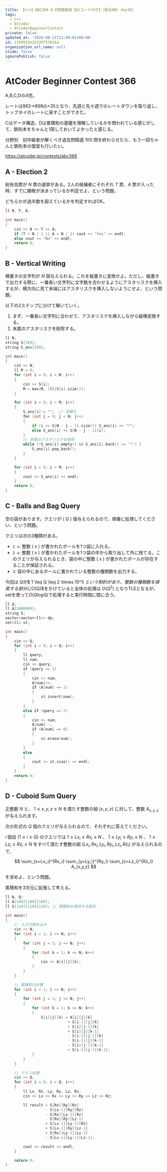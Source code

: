 ```yaml
---
title: 【c++】ABC366 A-E問題解説【ACコード付き】（毎日ABC day30）
tags:
  - C++
  - AtCoder
  - AtCoderBeginnerContest
private: false
updated_at: '2024-08-11T11:49:01+09:00'
id: 1f89925e25339753616a
organization_url_name: null
slide: false
ignorePublish: false
---
```

# AtCoder Beginner Contest 366
A,B,C,Dの4完。

レートは863→898の+35となり、先週と先々週でのレートダウンを取り返し、トップタイのレートに戻すことができた。

Cはデータ構造、Dは累積和の基礎を理解しているかを問われている感じがして、鉄則本をちゃんと1周しておいてよかったと感じる。

分野別　初中級者が解くべき過去問精選 100 問を終わらせたら、もう一回ちゃんと鉄則本の復習も行いたい。

https://atcoder.jp/contests/abc366

## A - Election 2
総有効票が $N$ 票の選挙がある。2人の候補者にそれぞれ $T$ 票、$A$ 票が入った時、すでに勝敗が決まっているか判定せよ、という問題。

どちらかが過半数を超えているかを判定すればOK。

```cpp
ll N, T, A;

int main()
{
	cin >> N >> T >> A;
	if (T > N / 2 || A > N / 2) cout << "Yes" << endl;
	else cout << "No" << endl;
	return 0;
}
```

## B - Vertical Writing
横書きの文字列が $N$ 個与えられる。これを縦書きに変換せよ。ただし、縦書きで出力する際に、一番長い文字列に文字数を合わせるようにアスタリスクを挿入するが、横方向に見て末端にはアスタリスクを挿入しないようにせよ、という問題。

以下の2ステップに分けて解いていく。

1. まず、一番長い文字列に合わせて、アスタリスクを挿入しながら縦横変換する。
2. 末尾のアスタリスクを削除する。

```cpp
ll N;
string S[109];
string S_ans[109];

int main()
{
	cin >> N;
	ll M = 0;
	for (int i = 0; i < N; i++)
	{
		cin >> S[i];
		M = max(M, (ll)S[i].size());
	}

	for (int i = 0; i < M; i++)
	{
		S_ans[i] = "";  // 初期化
		for (int j = 0; j < N; j++)
		{
			if (i >= S[N - j - 1].size()) S_ans[i] += "*";
			else S_ans[i] += S[N - j - 1][i];
		}
		// 末尾のアスタリスクを削除
		while (!S_ans[i].empty() && S_ans[i].back() == '*') {
			S_ans[i].pop_back();
		}
	}

	for (int i = 0; i < M; i++)
	{
		cout << S_ans[i] << endl;
	}
	return 0;
}
```

## C - Balls and Bag Query
空の袋があります。クエリが \( Q \) 個与えられるので、順番に処理してください、という問題。

クエリは次の3種類がある。

- `1 x`: 整数 \( x \) が書かれたボールを1つ袋に入れる。
- `2 x`: 整数 \( x \) が書かれたボールを1つ袋の中から取り出して外に捨てる。このクエリが与えられるとき、袋の中に整数 \( x \) が書かれたボールが存在することが保証される。
- `3`: 袋の中にあるボールに書かれている整数の種類数を出力する。

今回は $Q$が$ 1 \leq Q \leq 2 \times 10^5 $という制約があり、整数の種類数を探索する部分に$O(Q)$をかけていると全体の処理は $O(Q^2)$ となりTLEとなるが、setを使って$O(QlogQ)$で処理すると実行時間に間に合う。

```cpp
ll Q;
ll A[1000009];
string S;
vector<vector<ll>> dp;
set<ll> st;

int main()
{
	cin >> Q;
	for (int i = 0; i < Q; i++)
	{
		ll query;
		ll num;
		cin >> query;
		if (query == 1)
		{
			cin >> num;
			A[num]++;
			if (A[num] == 1)
			{
				st.insert(num);
			}
		}
		else if (query == 2)
		{
			cin >> num;
			A[num]--;
			if (A[num] == 0)
			{
				st.erase(num);
			}
		}
		else
		{
			cout << st.size() << endl;
		}
	}
	return 0;
}
```

## D - Cuboid Sum Query

正整数 $N$ と、 $1 \leq x, y, z \leq N$ を満たす整数の組 $(x, y, z)$ に対して、整数 $A_{x,y,z}$ が与えられます。

次の形式の $Q$ 個のクエリが与えられるので、それぞれに答えてください。

$i$ 個目 $(1 \leq i \leq Q)$ のクエリでは $1 \leq Lx_i \leq Rx_i \leq N$ 、 $1 \leq Ly_i \leq Ry_i \leq N$ 、 $1 \leq Lz_i \leq Rz_i \leq N$ をすべて満たす整数の組 $(Lx_i, Rx_i, Ly_i, Ry_i, Lz_i, Rz_i)$ が与えられるので、

$$
\sum_{x=Lx_i}^{Rx_i} \sum_{y=Ly_i}^{Ry_i} \sum_{z=Lz_i}^{Rz_i} A_{x,y,z}
$$

を求めよ、という問題。

累積和を3次元に拡張して考える。

```cpp
ll N, Q;
ll A[109][109][109];
ll S[110][110][110]; // 累積和を保持する配列

int main()
{
    // 入力の読み込み
    cin >> N;
    for (int i = 1; i <= N; i++)
    {
        for (int j = 1; j <= N; j++)
        {
            for (int k = 1; k <= N; k++)
            {
                cin >> A[i][j][k];
            }
        }
    }

    // 累積和の計算
    for (int i = 1; i <= N; i++)
    {
        for (int j = 1; j <= N; j++)
        {
            for (int k = 1; k <= N; k++)
            {
                S[i][j][k] = A[i][j][k]
                            + S[i-1][j][k]
                            + S[i][j-1][k]
                            + S[i][j][k-1]
                            - S[i-1][j-1][k]
                            - S[i-1][j][k-1]
                            - S[i][j-1][k-1]
                            + S[i-1][j-1][k-1];
            }
        }
    }

    // クエリ処理
    cin >> Q;
    for (int i = 0; i < Q; i++)
    {
        ll Lx, Rx, Ly, Ry, Lz, Rz;
        cin >> Lx >> Rx >> Ly >> Ry >> Lz >> Rz;

        ll result = S[Rx][Ry][Rz]
                  - S[Lx-1][Ry][Rz]
                  - S[Rx][Ly-1][Rz]
                  - S[Rx][Ry][Lz-1]
                  + S[Lx-1][Ly-1][Rz]
                  + S[Lx-1][Ry][Lz-1]
                  + S[Rx][Ly-1][Lz-1]
                  - S[Lx-1][Ly-1][Lz-1];

        cout << result << endl;
    }

    return 0;
}
```

